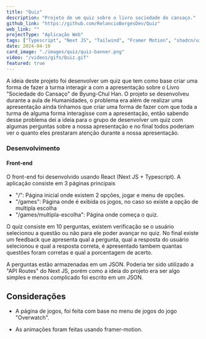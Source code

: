 ```yaml
---
title: "Quiz"
description: "Projeto de um quiz sobre o livro sociedade do cansaço."
github_link: "https://github.com/RelancioBorgesDev/Quiz"
web_link: ""
projectType: "Aplicação Web"
tags: ["Typescript", "Next JS", "Tailwind", "Framer Motion", "shadcn/ui"]
date: 2024-04-10
card_image: "./images/quiz/quiz-banner.png"
video: "/videos/gifs/Quiz.gif"
featured: true
---
```


A ideia deste projeto foi desenvolver um quiz que tem como base criar uma forma de fazer a turma interagir a com a apresentação sobre o Livro "Sociedade do Cansaço" de Byung-Chul Han. O projeto se desenvolveu durante a aula de Humanidades, o problema era além de realizar uma apresentação ainda tinhamos que criar uma forma de fazer com que toda a turma de alguma forma interagisse com a apresentação, então sabendo desse problema dei a ideia para o grupo de desenvolver um quiz com algumas perguntas sobre a nossa apresentação e no final todos poderiam ver o quanto eles prestaram atenção durante a nossa apresentação.

### Desenvolvimento

#### Front-end

O front-end foi desenvolvido usando React (Next JS + Typescript). A aplicação consiste em 3 páginas principais

- "/": Página inicial onde existem 2 opções, jogar e menu de opções.
- "/games": Página onde é exibida os jogos, no caso so existe a opção de multipla escolha
- "/games/multipla-escolha": Página onde começa o quiz.

O quiz consiste em 10 perguntas, existem verificação se o usuário selecionou a questão ou não para ele poder avançar no quiz. No final existe um feedback que apresenta qual a pergunta, qual a resposta do usuário selecionou e qual a resposta correta, é apresentado tambem quantas questões foram corretas e qual a porcentagem de acerto.

A perguntas estão armazenadas em um JSON. Poderia ter sido utilizado a "API Routes" do Next JS, porém como a ideia do projeto era ser algo simples e menos complicado foi escrito em um JSON.

## Considerações

- A página de jogos, foi feita com base no menu de jogos do jogo "Overwatch".

- As animações foram feitas usando framer-motion.
